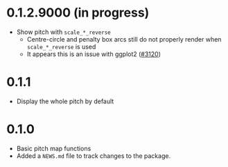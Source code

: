 # 0.1.2.9000 (in progress)

* Show pitch with `scale_*_reverse`
  * Centre-circle and penalty box arcs still do not properly render when 
    `scale_*_reverse` is used
  * It appears this is an issue with ggplot2 ([#3120](https://github.com/tidyverse/ggplot2/issues/3120))

# 0.1.1

* Display the whole pitch by default

# 0.1.0

* Basic pitch map functions
* Added a `NEWS.md` file to track changes to the package.
